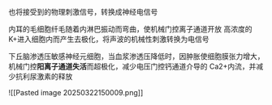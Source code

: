 也将接受到的物理刺激信号，转换成神经电信号



内耳的毛细胞纤毛随着内淋巴振动而弯曲，使机械门控离子通道开放
高浓度的 K+进入细胞内而产生去极化，将声波的机械性刺激转换为电信号

下丘脑渗透压敏感神经元细胞，当血浆渗透压降低时，因肿胀使细胞膜张力增大，机械门控**阳离子通道失活**而超极化，减少电压门控钙通道介导的 Ca2+内流，并减少抗利尿激素的释放 


![[Pasted image 20250322150009.png]]